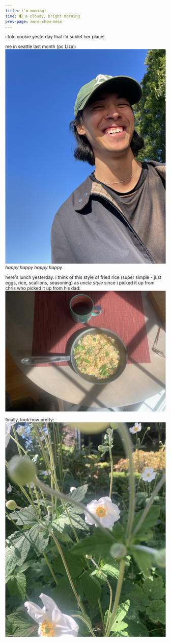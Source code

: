 ```yaml
---
title: i'm moving!
time: 🌓 a cloudy, bright morning
prev-page: more-chow-mein
---
```

i told cookie yesterday that i'd sublet her place!  

me in seattle last month (pc Liza):  
![cc with a big smile](/assets/images/smiley_me.jpg ":D")
*happy happy happy happy*

here's lunch yesterday. i think of this style of fried rice (super simple - just eggs, rice, scallions, seasoning) as *uncle style* since i picked it up from chris who picked it up from his dad:  
![egg fried rice with scallions in a frying pan on a dining table next to a mug of coffee](/assets/images/fried_rice_uncle_style.jpg)

finally, look how pretty:  
![flowers that look like fried eggs with long green stems](/assets/images/flowers_on_bonita.jpg "🍳🍳🍳")  